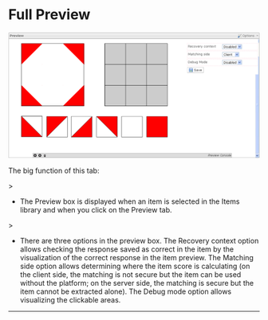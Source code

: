 <!--
parent: Items
created_at: '2011-05-27 17:02:50'
updated_at: '2013-03-13 13:35:12'
authors:
    - 'Jérôme Bogaerts'
contributors:
    - 'Franck Gismondi'
tags:
    - Items
-->

Full Preview
============

![](../resources/preview-item.png)

The big function of this tab:<br/>

\> <br/>
* The Preview box is displayed when an item is selected in the Items library and when you click on the Preview tab.<br/>

\> <br/>
* There are three options in the preview box. The Recovery context option allows checking the response saved as correct in the item by the visualization of the correct response in the item preview. The Matching side option allows determining where the item score is calculating (on the client side, the matching is not secure but the item can be used without the platform; on the server side, the matching is secure but the item cannot be extracted alone). The Debug mode option allows visualizing the clickable areas.
------------------------------------------------------------------------------------------------------------------------------------------------------------------------------------------------------------------------------------------------------------------------------------------------------------------------------------------------------------------------------------------------------------------------------------------------------------------------------------------------------------------------------------------

